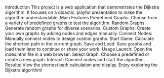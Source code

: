 
Introduction
This project is a web application that demonstrates the Dijkstra algorithm. It focuses on a didactic, playful presentation to make the algorithm understandable.
Main Features
Predefined Graphs: Choose from a variety of predefined graphs to test the algorithm.
Random Graphs: Generate random graphs for diverse scenarios.
Custom Graphs: Create your own graphs by adding nodes and edges manually.
Connect Nodes: Manually connect nodes to design custom graphs.
Start Game: Calculate the shortest path in the current graph.
Save and Load: Save graphs and load them later to continue or share your work.
Usage
Launch: Open the index.html file in a web browser.
Select Graph: Choose a predefined or create a new graph.
Interact: Connect nodes and start the algorithm.
Results: View the shortest path calculation and display.
Enjoy exploring the Dijkstra algorithm!
